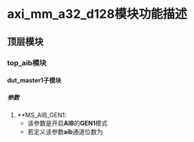 # axi_mm_a32_d128模块功能描述
## 顶层模块
### top_aib模块
#### dut_master1子模块
##### 参数
1. **MS_AIB_GEN1:
    - 该参数是开启**AIB**的**GEN1**模式
    - 若定义该参数**aib**通道位数为